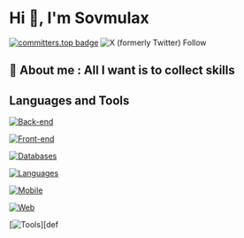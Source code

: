# Hi 👀, I'm Sovmulax
[![committers.top badge](https://user-badge.committers.top/ivory_coast_private/sovmulax.svg)](https://user-badge.committers.top/ivory_coast_private/sovmulax) ![X (formerly Twitter) Follow](https://img.shields.io/twitter/follow/sovmulax)

## 💬 About me : All I want is to collect skills
## Languages and Tools

[![Back-end](https://skillicons.dev/icons?i=nodejs,express,php,laravel,mongodb,firebase,mysql,sqlite,sequelize,django&perline=13)][def]

[![Front-end](https://skillicons.dev/icons?i=bootstrap,css,html,vue,nuxtjs,materialui,js&perline=13)][def]

[![Databases](https://skillicons.dev/icons?i=postgres,mongodb,mysql,redis&perline=13)][def]

[![Languages](https://skillicons.dev/icons?i=python,c&perline=13)][def]

[![Mobile](https://skillicons.dev/icons?i=androidstudio,flutter,dart&perline=13)][def]

[![Web](https://skillicons.dev/icons?i=figma,xd,linkedin,devto,discord,twitter,ai&perline=13)][def]

[![Tools](https://skillicons.dev/icons?i=linux,vscode,git,github,githubactions,postman,docker,firebase&perline=13)][def

[def]: https://skillicons.dev
